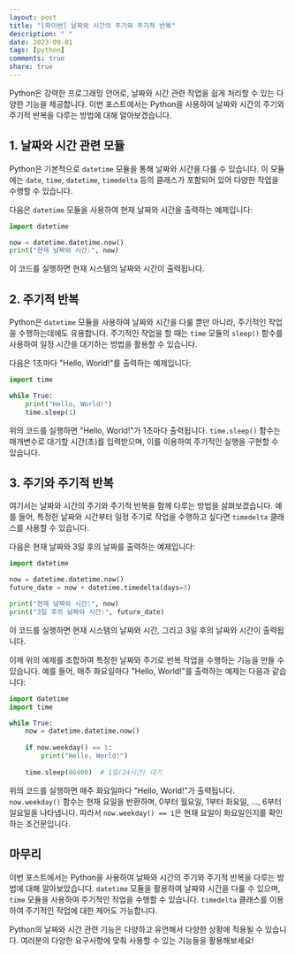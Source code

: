 ```yaml
---
layout: post
title: "[파이썬] 날짜와 시간의 주기와 주기적 반복"
description: " "
date: 2023-09-01
tags: [python]
comments: true
share: true
---
```


Python은 강력한 프로그래밍 언어로, 날짜와 시간 관련 작업을 쉽게 처리할 수 있는 다양한 기능을 제공합니다. 이번 포스트에서는 Python을 사용하여 날짜와 시간의 주기와 주기적 반복을 다루는 방법에 대해 알아보겠습니다.

## 1. 날짜와 시간 관련 모듈

Python은 기본적으로 `datetime` 모듈을 통해 날짜와 시간을 다룰 수 있습니다. 이 모듈에는 `date`, `time`, `datetime`, `timedelta` 등의 클래스가 포함되어 있어 다양한 작업을 수행할 수 있습니다.

다음은 `datetime` 모듈을 사용하여 현재 날짜와 시간을 출력하는 예제입니다:

```python
import datetime

now = datetime.datetime.now()
print("현재 날짜와 시간:", now)
```

이 코드를 실행하면 현재 시스템의 날짜와 시간이 출력됩니다.

## 2. 주기적 반복

Python은 `datetime` 모듈을 사용하여 날짜와 시간을 다룰 뿐만 아니라, 주기적인 작업을 수행하는데에도 유용합니다. 주기적인 작업을 할 때는 `time` 모듈의 `sleep()` 함수를 사용하여 일정 시간을 대기하는 방법을 활용할 수 있습니다.

다음은 1초마다 "Hello, World!"를 출력하는 예제입니다:

```python
import time

while True:
    print("Hello, World!")
    time.sleep(1)
```

위의 코드를 실행하면 "Hello, World!"가 1초마다 출력됩니다. `time.sleep()` 함수는 매개변수로 대기할 시간(초)를 입력받으며, 이를 이용하여 주기적인 실행을 구현할 수 있습니다.

## 3. 주기와 주기적 반복

여기서는 날짜와 시간의 주기와 주기적 반복을 함께 다루는 방법을 살펴보겠습니다. 예를 들어, 특정한 날짜와 시간부터 일정 주기로 작업을 수행하고 싶다면 `timedelta` 클래스를 사용할 수 있습니다.

다음은 현재 날짜와 3일 후의 날짜를 출력하는 예제입니다:

```python
import datetime

now = datetime.datetime.now()
future_date = now + datetime.timedelta(days=3)

print("현재 날짜와 시간:", now)
print("3일 후의 날짜와 시간:", future_date)
```

이 코드를 실행하면 현재 시스템의 날짜와 시간, 그리고 3일 후의 날짜와 시간이 출력됩니다.

이제 위의 예제를 조합하여 특정한 날짜와 주기로 반복 작업을 수행하는 기능을 만들 수 있습니다. 예를 들어, 매주 화요일마다 "Hello, World!"를 출력하는 예제는 다음과 같습니다:

```python
import datetime
import time

while True:
    now = datetime.datetime.now()
    
    if now.weekday() == 1:
        print("Hello, World!")
    
    time.sleep(86400)  # 1일(24시간) 대기
```

위의 코드를 실행하면 매주 화요일마다 "Hello, World!"가 출력됩니다. `now.weekday()` 함수는 현재 요일을 반환하며, 0부터 월요일, 1부터 화요일, ..., 6부터 일요일을 나타냅니다. 따라서 `now.weekday() == 1`은 현재 요일이 화요일인지를 확인하는 조건문입니다.

## 마무리

이번 포스트에서는 Python을 사용하여 날짜와 시간의 주기와 주기적 반복을 다루는 방법에 대해 알아보았습니다. `datetime` 모듈을 활용하여 날짜와 시간을 다룰 수 있으며, `time` 모듈을 사용하여 주기적인 작업을 수행할 수 있습니다. `timedelta` 클래스를 이용하여 주기적인 작업에 대한 제어도 가능합니다.

Python의 날짜와 시간 관련 기능은 다양하고 유연해서 다양한 상황에 적용될 수 있습니다. 여러분의 다양한 요구사항에 맞춰 사용할 수 있는 기능들을 활용해보세요!